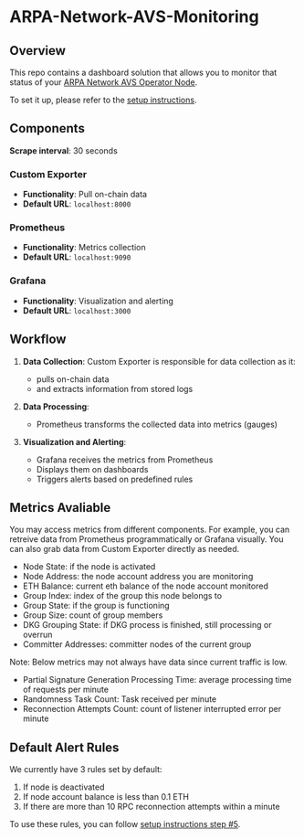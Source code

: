 # ARPA-Network-AVS-Monitoring
## Overview

This repo contains a dashboard solution that allows you to monitor that status of your [ARPA Network AVS Operator Node](https://github.com/arPA-Network/BLS-TSS-Network/).

To set it up, please refer to the [setup instructions](docs/setup-instructions.md).

## Components

**Scrape interval**: 30 seconds

### Custom Exporter
- **Functionality**: Pull on-chain data
- **Default URL**: `localhost:8000`

### Prometheus
- **Functionality**: Metrics collection
- **Default URL**: `localhost:9090`

### Grafana
- **Functionality**: Visualization and alerting
- **Default URL**: `localhost:3000`

## Workflow

1. **Data Collection**: 
   Custom Exporter is responsible for data collection as it:
   - pulls on-chain data
   - and extracts information from stored logs

2. **Data Processing**: 
   - Prometheus transforms the collected data into metrics (gauges)

3. **Visualization and Alerting**: 
   - Grafana receives the metrics from Prometheus
   - Displays them on dashboards
   - Triggers alerts based on predefined rules

## Metrics Avaliable

You may access metrics from different components. For example, you can retreive data from Prometheus programmatically or Grafana visually. You can also grab data from Custom Exporter directly as needed. 

- Node State: if the node is activated 
- Node Address: the node account address you are monitoring 
- ETH Balance: current eth balance of the node account monitored 
- Group Index: index of the group this node belongs to 
- Group State: if the group is functioning 
- Group Size: count of group members 
- DKG Grouping State: if DKG process is finished, still processing or overrun 
- Committer Addresses: committer nodes of the current group 

Note: Below metrics may not always have data since current traffic is low.

- Partial Signature Generation Processing Time: average processing time of requests per minute 
- Randomness Task Count: Task received per minute 
- Reconnection Attempts Count: count of listener interrupted error per minute 

## Default Alert Rules

We currently have 3 rules set by default:

1. If node is deactivated
2. If node account balance is less than 0.1 ETH
3. If there are more than 10 RPC reconnection attempts within a minute

To use these rules, you can follow [setup instructions step #5](docs/setup-instructions.md#step-5-optional-set-up-alert-rules).
